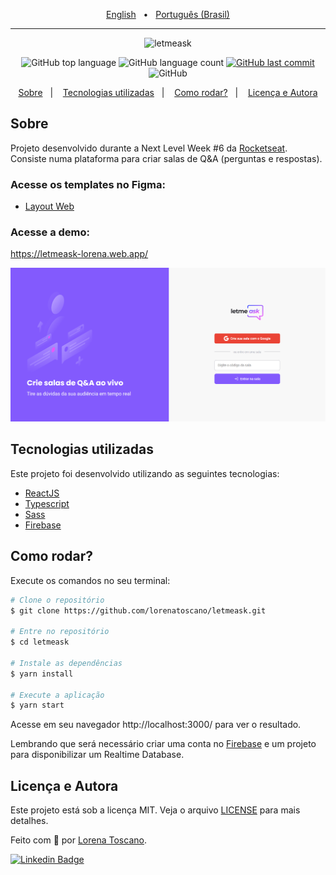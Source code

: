 <p align="center">
  <a href="https://github.com/lorenatoscano/letmeask/blob/main/README-en.md">English</a>&nbsp;&nbsp;&nbsp;•&nbsp;&nbsp;
  <a href="https://github.com/lorenatoscano/letmeask/blob/main/README.md">Português (Brasil)</a>
</p>
<hr>

<p align="center">
   <img src="./.github/logo.svg" alt="letmeask" width="300"/>
</p>

<p align="center">
  <img alt="GitHub top language" src="https://img.shields.io/github/languages/top/lorenatoscano/letmeask?color=835AFD">

  <img alt="GitHub language count" src="https://img.shields.io/github/languages/count/lorenatoscano/letmeask?color=835AFD">
  
  <a href="https://github.com/lorenatoscano/letmeask/commits/main">
    <img alt="GitHub last commit" src="https://img.shields.io/github/last-commit/lorenatoscano/letmeask?color=835AFD">
  </a>

  <img alt="GitHub" src="https://img.shields.io/github/license/lorenatoscano/letmeask?color=835AFD">
</p>

<p align="center">
  <a href="#sobre">Sobre</a>&nbsp;&nbsp;&nbsp;|&nbsp;&nbsp;&nbsp;
  <a href="#tecnologias-utilizadas">Tecnologias utilizadas</a>&nbsp;&nbsp;&nbsp;|&nbsp;&nbsp;&nbsp;
  <a href="#como-rodar">Como rodar?</a>&nbsp;&nbsp;&nbsp;|&nbsp;&nbsp;&nbsp;
  <a href="#licença-e-autora">Licença e Autora</a>
</p>

## Sobre
Projeto desenvolvido durante a Next Level Week #6 da [Rocketseat](https://rocketseat.com.br/). Consiste numa plataforma para criar salas de Q&A (perguntas e respostas).


### Acesse os templates no Figma:
- [Layout Web](https://www.figma.com/file/ITmt54Pz9ssMKU3pRMPHLS/Letmeask-(Copy)?node-id=0%3A1)

### Acesse a demo:
https://letmeask-lorena.web.app/

<p align="center">
   <img src="./.github/cover.png" alt="letmeask"/>
</p>

## Tecnologias utilizadas

Este projeto foi desenvolvido utilizando as seguintes tecnologias:

- [ReactJS](https://reactjs.org/)
- [Typescript](https://www.typescriptlang.org/)
- [Sass](https://sass-lang.com/)
- [Firebase](https://firebase.google.com/?hl=pt)


## Como rodar?

Execute os comandos no seu terminal:

```bash
# Clone o repositório
$ git clone https://github.com/lorenatoscano/letmeask.git

# Entre no repositório
$ cd letmeask

# Instale as dependências
$ yarn install

# Execute a aplicação
$ yarn start
```

Acesse em seu navegador http://localhost:3000/ para ver o resultado.

Lembrando que será necessário criar uma conta no [Firebase](https://firebase.google.com/?hl=pt) e um projeto para disponibilizar um Realtime Database.


## Licença e Autora

Este projeto está sob a licença MIT. Veja o arquivo [LICENSE](https://github.com/lorenatoscano/letmeask/blob/main/LICENSE) para mais detalhes.

Feito com :purple_heart: por [Lorena Toscano](https://github.com/lorenatoscano).


[![Linkedin Badge](https://img.shields.io/badge/-Lorena_Toscano-blue?style=flat-square&logo=Linkedin&logoColor=white&link=https://www.linkedin.com/in/lorena-toscano-243432183/)](https://www.linkedin.com/in/lorena-toscano-243432183/)